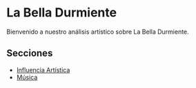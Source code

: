 # La Bella Durmiente

Bienvenido a nuestro análisis artístico sobre La Bella Durmiente.

## Secciones
- [Influencia Artística](contenido.md)
- [Música](contenido.md)
